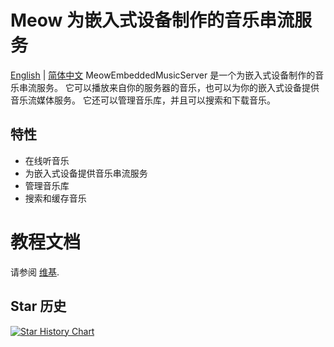 # Meow 为嵌入式设备制作的音乐串流服务
[English](README.md) | [简体中文](README_zh-CN.md)
MeowEmbeddedMusicServer 是一个为嵌入式设备制作的音乐串流服务。
它可以播放来自你的服务器的音乐，也可以为你的嵌入式设备提供音乐流媒体服务。
它还可以管理音乐库，并且可以搜索和下载音乐。

## 特性
- 在线听音乐
- 为嵌入式设备提供音乐串流服务
- 管理音乐库
- 搜索和缓存音乐

# 教程文档
请参阅 [维基](https://github.com/IntelligentlyEverything/MeowEmbeddedMusicServer/wiki).


## Star 历史

<a href="https://star-history.com/#IntelligentlyEverything/MeowEmbeddedMusicServer&Date">
 <picture>
   <source media="(prefers-color-scheme: dark)" srcset="https://api.star-history.com/svg?repos=IntelligentlyEverything/MeowEmbeddedMusicServer&type=Date&theme=dark" />
   <source media="(prefers-color-scheme: light)" srcset="https://api.star-history.com/svg?repos=IntelligentlyEverything/MeowEmbeddedMusicServer&type=Date" />
   <img alt="Star History Chart" src="https://api.star-history.com/svg?repos=IntelligentlyEverything/MeowEmbeddedMusicServer&type=Date" />
 </picture>
</a>